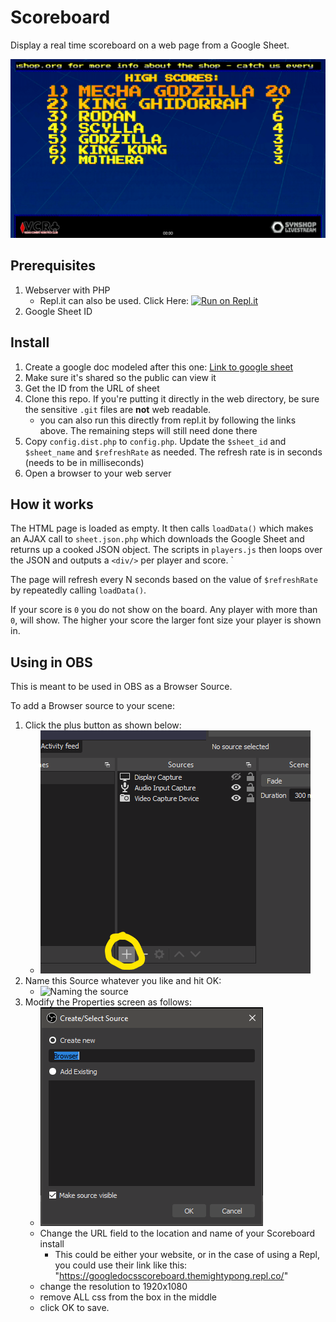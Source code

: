 # Scoreboard

Display a real time scoreboard on a web page from a Google Sheet.



![Scoreboard screenshot](./score.board.png)

## Prerequisites

1. Webserver with PHP
   - Repl.it can also be used. Click Here: [![Run on Repl.it](https://repl.it/badge/github/PongAlmighty/GoogleSheetScoreboard)](https://repl.it/github/PongAlmighty/GoogleSheetScoreboard)
2. Google Sheet ID

## Install 

1. Create a google doc modeled after this one: [Link to google sheet](https://docs.google.com/spreadsheets/d/1eQHR3-sW3VcTmIQn3ybS6PctSjtD78Oip5J2cyl6Xdw/edit#gid=0) 
2. Make sure it's shared so the public can view it
3. Get the ID from the URL of sheet
4. Clone this repo.  If you're putting it directly in the web directory, be sure the sensitive `.git` files are **not** web readable.
   - you can also run this directly from repl.it by following the links above. The remaining steps will still need done there
5. Copy `config.dist.php` to `config.php`. Update the `$sheet_id` and `$sheet_name` and `$refreshRate` as needed. The refresh rate is in seconds (needs to be in milliseconds)
6. Open a browser to your web server

## How it works

The HTML page is loaded as empty.  It then calls `loadData()` which makes an AJAX call to `sheet.json.php` which downloads the Google Sheet and returns up a cooked JSON object. The scripts in `players.js` then loops over the JSON and outputs a `<div/>` per player and score. `

The page will refresh every N seconds based on the value of `$refreshRate` by repeatedly calling `loadData()`.

If your score is  `0` you do not show on the board. Any player with more than `0`, will show.  The higher your score the larger font size your player is shown in.

## Using in OBS

   This is meant to be used in OBS as a Browser Source. 
   
   To add a Browser source to your scene:
   
   1. Click the plus button as shown below:
      - ![Adding a browser source to OBS](./ScoreOBSHowTo.png)
   2. Name this Source whatever you like and hit OK:
      - ![Naming the source](./ScoreOBSHowTo01.png)
   3. Modify the Properties screen as follows:
      - ![Properties editing](./ScoreOBSHowTo02.png)
      - Change the URL field to the location and name of your Scoreboard install
        - This could be either your website, or in the case of using a Repl, you could use their link like this: "https://googledocsscoreboard.themightypong.repl.co/"
      - change the resolution to 1920x1080
      - remove ALL css from the box in the middle
      - click OK to save.
